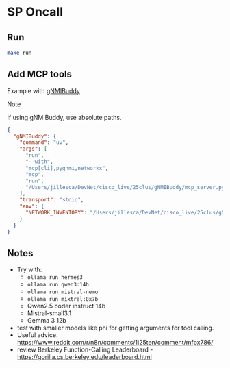 # SP Oncall

## Run

```bash
make run
```

## Add MCP tools

Example with [gNMIBuddy](https://github.com/jillesca/gNMIBuddy)

> [!NOTE]  
> If using gNMIBuddy, use absolute paths.

```json
{
  "gNMIBuddy": {
    "command": "uv",
    "args": [
      "run",
      "--with",
      "mcp[cli],pygnmi,networkx",
      "mcp",
      "run",
      "/Users/jillesca/DevNet/cisco_live/25clus/gNMIBuddy/mcp_server.py"
    ],
    "transport": "stdio",
    "env": {
      "NETWORK_INVENTORY": "/Users/jillesca/DevNet/cisco_live/25clus/gNMIBuddy/xrd_inventory.json"
    }
  }
}
```

## Notes

- Try with:
  - `ollama run hermes3`
  - `ollama run qwen3:14b`
  - `ollama run mistral-nemo`
  - `ollama run mixtral:8x7b`
  - Qwen2.5 coder instruct 14b
  - Mistral-small3.1
  - Gemma 3 12b
- test with smaller models like phi for getting arguments for tool calling.
- Useful advice. <https://www.reddit.com/r/n8n/comments/1j25ten/comment/mfpx786/>
- review Berkeley Function-Calling Leaderboard - <https://gorilla.cs.berkeley.edu/leaderboard.html>
